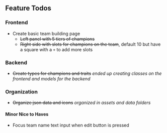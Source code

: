 ## Feature Todos

### Frontend

- Create basic team building page
  - ~~Left panel with 5 tiers of champions~~
  - ~~Right side with slots for champions on the team~~, default 10 but have a square with a `+` to add more slots

### Backend

- ~~Create types for champions and traits~~ _ended up creating classes on the frontend and models for the backend_

### Organization

- ~~Organize json data and icons~~ _organized in assets and data folders_

#### Minor Nice to Haves

- Focus team name text input when edit button is pressed
